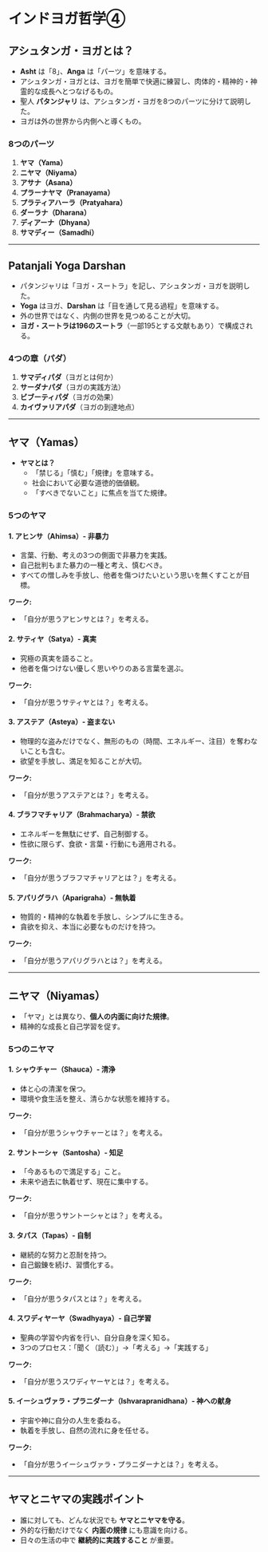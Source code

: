 # インドヨガ哲学④

## アシュタンガ・ヨガとは？

- **Asht** は「8」、**Anga** は「パーツ」を意味する。
- アシュタンガ・ヨガとは、ヨガを簡単で快適に練習し、肉体的・精神的・神霊的な成長へとつなげるもの。
- 聖人 **パタンジャリ** は、アシュタンガ・ヨガを8つのパーツに分けて説明した。
- ヨガは外の世界から内側へと導くもの。

### 8つのパーツ
1. **ヤマ（Yama）**
2. **ニヤマ（Niyama）**
3. **アサナ（Asana）**
4. **プラーナヤマ（Pranayama）**
5. **プラティアハーラ（Pratyahara）**
6. **ダーラナ（Dharana）**
7. **ディアーナ（Dhyana）**
8. **サマディー（Samadhi）**

---

## Patanjali Yoga Darshan

- パタンジャリは「ヨガ・スートラ」を記し、アシュタンガ・ヨガを説明した。
- **Yoga** はヨガ、**Darshan** は「目を通して見る過程」を意味する。
- 外の世界ではなく、内側の世界を見つめることが大切。
- **ヨガ・スートラは196のスートラ**（一部195とする文献もあり）で構成される。

### 4つの章（パダ）
1. **サマディパダ**（ヨガとは何か）
2. **サーダナパダ**（ヨガの実践方法）
3. **ビブーティパダ**（ヨガの効果）
4. **カイヴァリアパダ**（ヨガの到達地点）

---

## ヤマ（Yamas）

- **ヤマとは？**
    - 「禁じる」「慎む」「規律」を意味する。
    - 社会において必要な道徳的価値観。
    - 「すべきでないこと」に焦点を当てた規律。

### 5つのヤマ

#### 1. アヒンサ（Ahimsa）- 非暴力
- 言葉、行動、考えの3つの側面で非暴力を実践。
- 自己批判もまた暴力の一種と考え、慎むべき。
- すべての憎しみを手放し、他者を傷つけたいという思いを無くすことが目標。

**ワーク:**
- 「自分が思うアヒンサとは？」を考える。

#### 2. サティヤ（Satya）- 真実
- 究極の真実を語ること。
- 他者を傷つけない優しく思いやりのある言葉を選ぶ。

**ワーク:**
- 「自分が思うサティヤとは？」を考える。

#### 3. アステア（Asteya）- 盗まない
- 物理的な盗みだけでなく、無形のもの（時間、エネルギー、注目）を奪わないことも含む。
- 欲望を手放し、満足を知ることが大切。

**ワーク:**
- 「自分が思うアステアとは？」を考える。

#### 4. ブラフマチャリア（Brahmacharya）- 禁欲
- エネルギーを無駄にせず、自己制御する。
- 性欲に限らず、食欲・言葉・行動にも適用される。

**ワーク:**
- 「自分が思うブラフマチャリアとは？」を考える。

#### 5. アパリグラハ（Aparigraha）- 無執着
- 物質的・精神的な執着を手放し、シンプルに生きる。
- 貪欲を抑え、本当に必要なものだけを持つ。

**ワーク:**
- 「自分が思うアパリグラハとは？」を考える。

---

## ニヤマ（Niyamas）

- 「ヤマ」とは異なり、**個人の内面に向けた規律**。
- 精神的な成長と自己学習を促す。

### 5つのニヤマ

#### 1. シャウチャー（Shauca）- 清浄
- 体と心の清潔を保つ。
- 環境や食生活を整え、清らかな状態を維持する。

**ワーク:**
- 「自分が思うシャウチャーとは？」を考える。

#### 2. サントーシャ（Santosha）- 知足
- 「今あるもので満足する」こと。
- 未来や過去に執着せず、現在に集中する。

**ワーク:**
- 「自分が思うサントーシャとは？」を考える。

#### 3. タパス（Tapas）- 自制
- 継続的な努力と忍耐を持つ。
- 自己鍛錬を続け、習慣化する。

**ワーク:**
- 「自分が思うタパスとは？」を考える。

#### 4. スワディヤーヤ（Swadhyaya）- 自己学習
- 聖典の学習や内省を行い、自分自身を深く知る。
- 3つのプロセス：「聞く（読む）」→「考える」→「実践する」

**ワーク:**
- 「自分が思うスワディヤーヤとは？」を考える。

#### 5. イーシュヴァラ・プラニダーナ（Ishvarapranidhana）- 神への献身
- 宇宙や神に自分の人生を委ねる。
- 執着を手放し、自然の流れに身を任せる。

**ワーク:**
- 「自分が思うイーシュヴァラ・プラニダーナとは？」を考える。

---

## ヤマとニヤマの実践ポイント

- 誰に対しても、どんな状況でも **ヤマとニヤマを守る**。
- 外的な行動だけでなく **内面の規律** にも意識を向ける。
- 日々の生活の中で **継続的に実践すること** が重要。